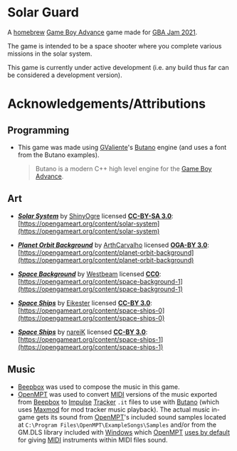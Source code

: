 # Solar Guard
A [homebrew](https://en.wikipedia.org/wiki/Homebrew_(video_games)) [Game Boy Advance](https://en.wikipedia.org/wiki/Game_Boy_Advance) game made for [GBA Jam 2021](https://itch.io/jam/gbajam21).

The game is intended to be a space shooter where you complete various missions in the solar system.

This game is currently under active development (i.e. any build thus far can be considered a development version).

# Acknowledgements/Attributions

## Programming
- This game was made using [GValiente](https://github.com/GValiente)'s [Butano](https://github.com/GValiente/butano) engine (and uses a font from the Butano examples).

	> Butano is a modern C++ high level engine for the [Game Boy Advance](https://en.wikipedia.org/wiki/Game_Boy_Advance).
    
## Art
- [***Solar System***](https://opengameart.org/sites/default/files/space.png) by [ShinyOgre](https://opengameart.org/users/shinyogre) licensed [**CC-BY-SA 3.0**](https://creativecommons.org/licenses/by-sa/3.0/): [https://opengameart.org/content/solar-system](https://opengameart.org/content/solar-system)

- [***Planet Orbit Background***](https://opengameart.org/content/planet-orbit-background) by [ArthCarvalho](https://opengameart.org/users/arthcarvalho) licensed [**OGA-BY 3.0**](https://static.opengameart.org/OGA-BY-3.0.txt): [https://opengameart.org/content/planet-orbit-background](https://opengameart.org/content/planet-orbit-background)

- [***Space Background***](https://opengameart.org/content/space-background-1) by [Westbeam](https://opengameart.org/users/westbeam) licensed [**CC0**](https://creativecommons.org/publicdomain/zero/1.0/): [https://opengameart.org/content/space-background-1](https://opengameart.org/content/space-background-1)

- [***Space Ships***](https://opengameart.org/content/space-ships-0) by [Eikester](https://opengameart.org/users/eikester) licensed [**CC-BY 3.0**](https://creativecommons.org/licenses/by/3.0/): [https://opengameart.org/content/space-ships-0](https://opengameart.org/content/space-ships-0)

- [***Space Ships***](https://opengameart.org/content/space-ships-1) by [nareiK](https://opengameart.org/users/nareik) licensed [**CC-BY 3.0**](https://creativecommons.org/licenses/by/3.0/): [https://opengameart.org/content/space-ships-1](https://opengameart.org/content/space-ships-1)

## Music
- [Beepbox](https://www.beepbox.co) was used to compose the music in this game.
- [OpenMPT](https://openmpt.org/) was used to convert [MIDI](https://en.wikipedia.org/wiki/MIDI) versions of the music exported from [Beepbox](https://www.beepbox.co) to [Impulse](https://en.wikipedia.org/wiki/Impulse_Tracker) [Tracker](http://www.users.on.net/~jtlim/ImpulseTracker/) ```.it``` files to use with [Butano](https://github.com/GValiente/butano) (which uses [Maxmod](https://maxmod.devkitpro.org/) for mod tracker music playback). The actual music in-game gets its sound from [OpenMPT](https://openmpt.org/)'s included sound samples located at ```C:\Program Files\OpenMPT\ExampleSongs\Samples``` and/or from the GM.DLS library included with [Windows](https://en.wikipedia.org/wiki/Microsoft_Windows) which [OpenMPT](https://openmpt.org/) [uses by default](https://wiki.openmpt.org/Manual:_Tree_View#MIDI_Library) for giving [MIDI](https://en.wikipedia.org/wiki/MIDI) instruments within MIDI files sound.
